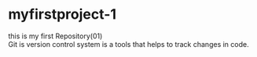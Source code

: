 # myfirstproject-1
this is my first Repository(01)
<br>
Git is version control system is a tools that helps to track changes in code.

